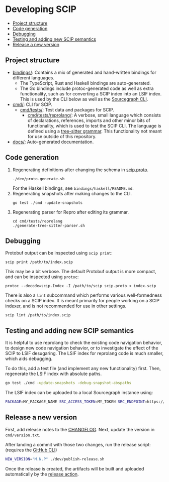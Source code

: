 # Developing SCIP

- [Project structure](#project-structure)
- [Code generation](#code-generation)
- [Debugging](#debugging)
- [Testing and adding new SCIP semantics](#testing-and-adding-new-scip-semantics)
- [Release a new version](#release-a-new-version)

## Project structure

- [bindings/](./bindings/): Contains a mix of generated and hand-written
  bindings for different languages.
  - The TypeScript, Rust and Haskell bindings are auto-generated.
  - The Go bindings include protoc-generated code as well as extra
    functionality, such as for converting a SCIP index into an LSIF index.
    This is used by the CLI below as well as the
    [Sourcegraph CLI](https://github.com/sourcegraph/src-cli).
- [cmd/](./cmd/): CLI for SCIP.
  - [cmd/tests/](./cmd/tests/): Test data and packages for SCIP.
    - [cmd/tests/reprolang/](./cmd/tests/reprolang/): A verbose, small language
      which consists of declarations, references, imports and other minor bits
      of functionality, which is used to test the SCIP CLI. The language is
      defined using a [tree-sitter grammar](cmd/tests/reprolang/grammar.js).
      This functionality not meant for use outside of this repository.
- [docs/](./docs/): Auto-generated documentation.

## Code generation

1. Regenerating definitions after changing the schema in [scip.proto](./scip.proto).
   ```
   ./dev/proto-generate.sh
   ```
   For the Haskell bindings, see `bindings/haskell/README.md`.
2. Regenerating snapshots after making changes to the CLI.
   ```
   go test ./cmd -update-snapshots
   ```
3. Regenerating parser for Repro after editing its grammar.
   ```
   cd cmd/tests/reprolang
   ./generate-tree-sitter-parser.sh
   ```

## Debugging

Protobuf output can be inspected using `scip print`:

```
scip print /path/to/index.scip
```

This may be a bit verbose. The default Protobuf output is more compact,
and can be inspected using `protoc`:

```
protoc --decode=scip.Index -I /path/to/scip scip.proto < index.scip
```

There is also a `lint` subcommand which performs various well-formedness
checks on a SCIP index. It is meant primarily for people working on a SCIP indexer,
and is not recommended for use in other settings.

```
scip lint /path/to/index.scip
```

## Testing and adding new SCIP semantics

It is helpful to use reprolang to check the existing code navigation behavior,
to design new code navigation behavior,
or to investigate the effect of the SCIP to LSIF desugaring.
The LSIF index for reprolang code is much smaller,
which aids debugging.

To do this, add a test file (and implement any new functionality) first.
Then, regenerate the LSIF index with absolute paths.

```bash
go test ./cmd -update-snapshots -debug-snapshot-abspaths
```

The LSIF index can be uploaded to a local Sourcegraph instance using:

```bash
PACKAGE=MY_PACKAGE_NAME SRC_ACCESS_TOKEN=MY_TOKEN SRC_ENDPOINT=https://sourcegraph.test:3443 src code-intel upload -file="cmd/tests/snapshots/output/$PACKAGE/dump.lsif" -root="cmd/tests/snapshots/input/$PACKAGE"
```

## Release a new version

First, add release notes to the [CHANGELOG](CHANGELOG.md).
Next, update the version in `cmd/version.txt`.

After landing a commit with those two changes, run the release script:
(requires the [GitHub CLI](https://cli.github.com/))

```bash
NEW_VERSION="M.N.P" ./dev/publish-release.sh
```

Once the release is created, the artifacts will be built and uploaded
automatically by the [release action](/.github/workflows/release.yml).

